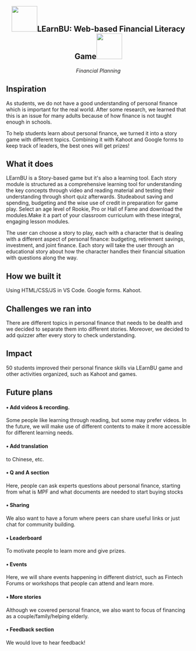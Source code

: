 <h2 align="center">
 <img src="https://media.giphy.com/media/mCJBg3jWw0XIH3euLA/giphy.gif" width="70">LEarnBU: Web-based Financial Literacy Game<img src="https://media.giphy.com/media/mCJBg3jWw0XIH3euLA/giphy.gif" width="70">
</h2>

<p align="center">
  <em>Financial Planning</em>
</p>

## Inspiration

As students, we do not have a good understanding of personal finance which is important for the real world. After some research, we learned that this is an issue for many adults because of how finance is not taught enough in schools.

To help students learn about personal finance, we turned it into a story game with different topics. Combining it with Kahoot and Google forms to keep track of leaders, the best ones will get prizes!

## What it does

LEarnBU is a Story-based game but it's also a learning tool. Each story module is structured as a comprehensive learning tool for understanding the key concepts through video and reading material and testing their understanding through short quiz afterwards. Studeabout saving and spending, budgeting and the wise use of credit in preparation for game play. Select an age level of Rookie, Pro or Hall of Fame and download the modules.Make it a part of your classroom curriculum with these integral, engaging lesson modules.

The user can choose a story to play, each with a character that is dealing with a different aspect of personal finance: budgeting, retirement savings, investment, and joint finance. Each story will take the user through an educational story about how the character handles their financial situation with questions along the way.

## How we built it

Using HTML/CSS/JS in VS Code.
Google forms.
Kahoot.

## Challenges we ran into

There are different topics in personal finance that needs to be dealth and we decided to separate them into different stories. Moreover, we decided to add quizzer after every story to check understanding.

## Impact

50 students improved their personal finance skills via LEarnBU game and other activities organized, such as Kahoot and games.

## Future plans

#### • Add videos & recording.

Some people like learning through reading, but some may prefer videos. In the future, we will make use of different contents to make it more accessible for different learning needs.

#### • Add translation

to Chinese, etc.

#### • Q and A section

Here, people can ask experts questions about personal finance, starting from what is MPF and what documents are needed to start buying stocks

#### • Sharing

We also want to have a forum where peers can share useful links or just chat for community building.

#### • Leaderboard

To motivate people to learn more and give prizes.

#### • Events

Here, we will share events happening in different district, such as Fintech Forums or workshops that people can attend and learn more.

#### • More stories

Although we covered personal finance, we also want to focus of financing as a couple/family/helping elderly.

#### • Feedback section

We would love to hear feedback!
